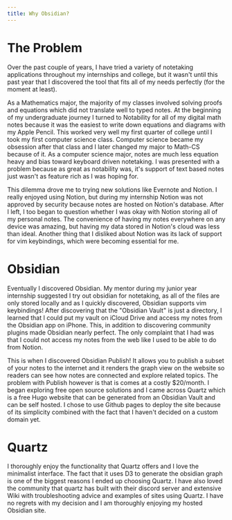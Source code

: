 ```yaml
---
title: Why Obsidian?
---
```


# The Problem

Over the past couple of years, I have tried a variety of notetaking applications throughout my internships and college, but it wasn't until this past year that I discovered the tool that fits all of my needs perfectly (for the moment at least).

As a Mathematics major, the majority of my classes involved solving proofs and equations which did not translate well to typed notes. At the beginning of my undergraduate journey I turned to Notability for all of my digital math notes because it was the easiest to write down equations and diagrams with my Apple Pencil. This worked very well my first quarter of college until I took my first computer science class. Computer science became my obsession after that class and I later changed my major to Math-CS because of it. As a computer science major, notes are much less equation heavy and bias toward keyboard driven notetaking. I was presented with a problem because as great as notability was, it's support of text based notes just wasn't as feature rich as I was hoping for.

This dilemma drove me to trying new solutions like Evernote and Notion. I really enjoyed using Notion, but during my internship Notion was not approved by security because notes are hosted on Notion's database. After I left, I too began to question whether I was okay with Notion storing all of my personal notes. The convenience of having my notes everywhere on any device was amazing, but having my data stored in Notion's cloud was less than ideal. Another thing that I disliked about Notion was its lack of support for vim keybindings, which were becoming essential for me.

# Obsidian

Eventually I discovered Obsidian. My mentor during my junior year internship suggested I try out obsidian for notetaking, as all of the files are only stored locally and as I quickly discovered, Obsidian supports vim keybindings! After discovering that the "Obsidian Vault" is just a directory, I learned that I could put my vault on iCloud Drive and access my notes from the Obsidian app on iPhone. This, in addition to discovering community plugins made Obsidian nearly perfect. The only complaint that I had was that I could not access my notes from the web like I used to be able to do from Notion. 

This is when I discovered Obsidian Publish! It allows you to publish a subset of your notes to the internet and it renders the graph view on the website so readers can see how notes are connected and explore related topics. The problem with Publish however is that is comes at a costly $20/month. I began exploring free open source solutions and I came across Quartz which is a free Hugo website that can be generated from an Obsidian Vault and can be self hosted. I chose to use Github pages to deploy the site because of its simplicity combined with the fact that I haven't decided on a custom domain yet.

# Quartz

I thoroughly enjoy the functionality that Quartz offers and I love the minimalist interface. The fact that it uses D3 to generate the obsidian graph is one of the biggest reasons I ended up choosing Quartz. I have also loved the community that quartz has built with their discord server and extensive Wiki with troubleshooting advice and examples of sites using Quartz. I have no regrets with my decision and I am thoroughly enjoying my hosted Obsidian site.
